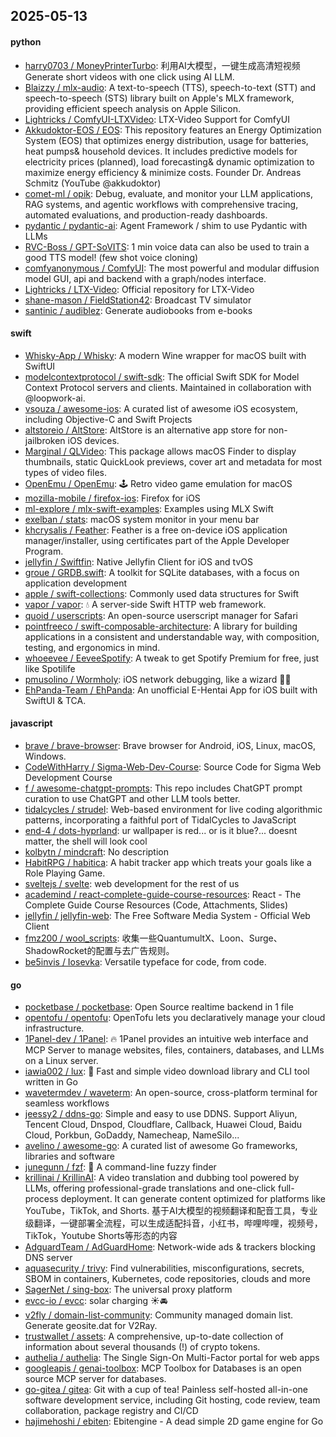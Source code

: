 ## 2025-05-13

#### python
* [harry0703 / MoneyPrinterTurbo](https://github.com/harry0703/MoneyPrinterTurbo): 利用AI大模型，一键生成高清短视频 Generate short videos with one click using AI LLM.
* [Blaizzy / mlx-audio](https://github.com/Blaizzy/mlx-audio): A text-to-speech (TTS), speech-to-text (STT) and speech-to-speech (STS) library built on Apple's MLX framework, providing efficient speech analysis on Apple Silicon.
* [Lightricks / ComfyUI-LTXVideo](https://github.com/Lightricks/ComfyUI-LTXVideo): LTX-Video Support for ComfyUI
* [Akkudoktor-EOS / EOS](https://github.com/Akkudoktor-EOS/EOS): This repository features an Energy Optimization System (EOS) that optimizes energy distribution, usage for batteries, heat pumps& household devices. It includes predictive models for electricity prices (planned), load forecasting& dynamic optimization to maximize energy efficiency & minimize costs. Founder Dr. Andreas Schmitz (YouTube @akkudoktor)
* [comet-ml / opik](https://github.com/comet-ml/opik): Debug, evaluate, and monitor your LLM applications, RAG systems, and agentic workflows with comprehensive tracing, automated evaluations, and production-ready dashboards.
* [pydantic / pydantic-ai](https://github.com/pydantic/pydantic-ai): Agent Framework / shim to use Pydantic with LLMs
* [RVC-Boss / GPT-SoVITS](https://github.com/RVC-Boss/GPT-SoVITS): 1 min voice data can also be used to train a good TTS model! (few shot voice cloning)
* [comfyanonymous / ComfyUI](https://github.com/comfyanonymous/ComfyUI): The most powerful and modular diffusion model GUI, api and backend with a graph/nodes interface.
* [Lightricks / LTX-Video](https://github.com/Lightricks/LTX-Video): Official repository for LTX-Video
* [shane-mason / FieldStation42](https://github.com/shane-mason/FieldStation42): Broadcast TV simulator
* [santinic / audiblez](https://github.com/santinic/audiblez): Generate audiobooks from e-books

#### swift
* [Whisky-App / Whisky](https://github.com/Whisky-App/Whisky): A modern Wine wrapper for macOS built with SwiftUI
* [modelcontextprotocol / swift-sdk](https://github.com/modelcontextprotocol/swift-sdk): The official Swift SDK for Model Context Protocol servers and clients. Maintained in collaboration with @loopwork-ai.
* [vsouza / awesome-ios](https://github.com/vsouza/awesome-ios): A curated list of awesome iOS ecosystem, including Objective-C and Swift Projects
* [altstoreio / AltStore](https://github.com/altstoreio/AltStore): AltStore is an alternative app store for non-jailbroken iOS devices.
* [Marginal / QLVideo](https://github.com/Marginal/QLVideo): This package allows macOS Finder to display thumbnails, static QuickLook previews, cover art and metadata for most types of video files.
* [OpenEmu / OpenEmu](https://github.com/OpenEmu/OpenEmu): 🕹 Retro video game emulation for macOS
* [mozilla-mobile / firefox-ios](https://github.com/mozilla-mobile/firefox-ios): Firefox for iOS
* [ml-explore / mlx-swift-examples](https://github.com/ml-explore/mlx-swift-examples): Examples using MLX Swift
* [exelban / stats](https://github.com/exelban/stats): macOS system monitor in your menu bar
* [khcrysalis / Feather](https://github.com/khcrysalis/Feather): Feather is a free on-device iOS application manager/installer, using certificates part of the Apple Developer Program.
* [jellyfin / Swiftfin](https://github.com/jellyfin/Swiftfin): Native Jellyfin Client for iOS and tvOS
* [groue / GRDB.swift](https://github.com/groue/GRDB.swift): A toolkit for SQLite databases, with a focus on application development
* [apple / swift-collections](https://github.com/apple/swift-collections): Commonly used data structures for Swift
* [vapor / vapor](https://github.com/vapor/vapor): 💧 A server-side Swift HTTP web framework.
* [quoid / userscripts](https://github.com/quoid/userscripts): An open-source userscript manager for Safari
* [pointfreeco / swift-composable-architecture](https://github.com/pointfreeco/swift-composable-architecture): A library for building applications in a consistent and understandable way, with composition, testing, and ergonomics in mind.
* [whoeevee / EeveeSpotify](https://github.com/whoeevee/EeveeSpotify): A tweak to get Spotify Premium for free, just like Spotilife
* [pmusolino / Wormholy](https://github.com/pmusolino/Wormholy): iOS network debugging, like a wizard 🧙‍♂️
* [EhPanda-Team / EhPanda](https://github.com/EhPanda-Team/EhPanda): An unofficial E-Hentai App for iOS built with SwiftUI & TCA.

#### javascript
* [brave / brave-browser](https://github.com/brave/brave-browser): Brave browser for Android, iOS, Linux, macOS, Windows.
* [CodeWithHarry / Sigma-Web-Dev-Course](https://github.com/CodeWithHarry/Sigma-Web-Dev-Course): Source Code for Sigma Web Development Course
* [f / awesome-chatgpt-prompts](https://github.com/f/awesome-chatgpt-prompts): This repo includes ChatGPT prompt curation to use ChatGPT and other LLM tools better.
* [tidalcycles / strudel](https://github.com/tidalcycles/strudel): Web-based environment for live coding algorithmic patterns, incorporating a faithful port of TidalCycles to JavaScript
* [end-4 / dots-hyprland](https://github.com/end-4/dots-hyprland): ur wallpaper is red... or is it blue?... doesnt matter, the shell will look cool
* [kolbytn / mindcraft](https://github.com/kolbytn/mindcraft): No description
* [HabitRPG / habitica](https://github.com/HabitRPG/habitica): A habit tracker app which treats your goals like a Role Playing Game.
* [sveltejs / svelte](https://github.com/sveltejs/svelte): web development for the rest of us
* [academind / react-complete-guide-course-resources](https://github.com/academind/react-complete-guide-course-resources): React - The Complete Guide Course Resources (Code, Attachments, Slides)
* [jellyfin / jellyfin-web](https://github.com/jellyfin/jellyfin-web): The Free Software Media System - Official Web Client
* [fmz200 / wool_scripts](https://github.com/fmz200/wool_scripts): 收集一些QuantumultX、Loon、Surge、ShadowRocket的配置与去广告规则。
* [be5invis / Iosevka](https://github.com/be5invis/Iosevka): Versatile typeface for code, from code.

#### go
* [pocketbase / pocketbase](https://github.com/pocketbase/pocketbase): Open Source realtime backend in 1 file
* [opentofu / opentofu](https://github.com/opentofu/opentofu): OpenTofu lets you declaratively manage your cloud infrastructure.
* [1Panel-dev / 1Panel](https://github.com/1Panel-dev/1Panel): 🔥 1Panel provides an intuitive web interface and MCP Server to manage websites, files, containers, databases, and LLMs on a Linux server.
* [iawia002 / lux](https://github.com/iawia002/lux): 👾 Fast and simple video download library and CLI tool written in Go
* [wavetermdev / waveterm](https://github.com/wavetermdev/waveterm): An open-source, cross-platform terminal for seamless workflows
* [jeessy2 / ddns-go](https://github.com/jeessy2/ddns-go): Simple and easy to use DDNS. Support Aliyun, Tencent Cloud, Dnspod, Cloudflare, Callback, Huawei Cloud, Baidu Cloud, Porkbun, GoDaddy, Namecheap, NameSilo...
* [avelino / awesome-go](https://github.com/avelino/awesome-go): A curated list of awesome Go frameworks, libraries and software
* [junegunn / fzf](https://github.com/junegunn/fzf): 🌸 A command-line fuzzy finder
* [krillinai / KrillinAI](https://github.com/krillinai/KrillinAI): A video translation and dubbing tool powered by LLMs, offering professional-grade translations and one-click full-process deployment. It can generate content optimized for platforms like YouTube，TikTok, and Shorts. 基于AI大模型的视频翻译和配音工具，专业级翻译，一键部署全流程，可以生成适配抖音，小红书，哔哩哔哩，视频号，TikTok，Youtube Shorts等形态的内容
* [AdguardTeam / AdGuardHome](https://github.com/AdguardTeam/AdGuardHome): Network-wide ads & trackers blocking DNS server
* [aquasecurity / trivy](https://github.com/aquasecurity/trivy): Find vulnerabilities, misconfigurations, secrets, SBOM in containers, Kubernetes, code repositories, clouds and more
* [SagerNet / sing-box](https://github.com/SagerNet/sing-box): The universal proxy platform
* [evcc-io / evcc](https://github.com/evcc-io/evcc): solar charging ☀️🚘
* [v2fly / domain-list-community](https://github.com/v2fly/domain-list-community): Community managed domain list. Generate geosite.dat for V2Ray.
* [trustwallet / assets](https://github.com/trustwallet/assets): A comprehensive, up-to-date collection of information about several thousands (!) of crypto tokens.
* [authelia / authelia](https://github.com/authelia/authelia): The Single Sign-On Multi-Factor portal for web apps
* [googleapis / genai-toolbox](https://github.com/googleapis/genai-toolbox): MCP Toolbox for Databases is an open source MCP server for databases.
* [go-gitea / gitea](https://github.com/go-gitea/gitea): Git with a cup of tea! Painless self-hosted all-in-one software development service, including Git hosting, code review, team collaboration, package registry and CI/CD
* [hajimehoshi / ebiten](https://github.com/hajimehoshi/ebiten): Ebitengine - A dead simple 2D game engine for Go
